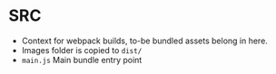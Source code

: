 # SRC

- Context for webpack builds, to-be bundled assets belong in here. 
- Images folder is copied to `dist/`
- `main.js` Main bundle entry point